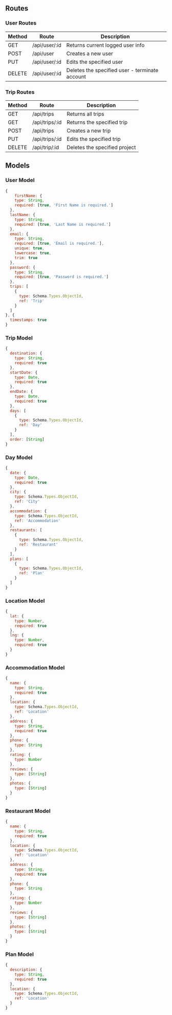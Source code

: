 ## Routes

### User Routes

| Method | Route         | Description                                    |
| ------ | ------------- | ---------------------------------------------- |
| GET    | /api/user/:id | Returns current logged user info               |
| POST   | /api/user     | Creates a new user                             |
| PUT    | /api/user/:id | Edits the specified user                       |
| DELETE | /api/user/:id | Deletes the specified user - terminate account |

### Trip Routes

| Method | Route          | Description                   |
| ------ | -------------- | ----------------------------- |
| GET    | /api/trips     | Returns all trips             |
| GET    | /api/trips/:id | Returns the specified trip    |
| POST   | /api/trips     | Creates a new trip            |
| PUT    | /api/trips/:id | Edits the specified trip      |
| DELETE | /api/trip/:id  | Deletes the specified project |

## Models

### User Model

```js
{
    firstName: {
    type: String,
    required: [true, 'First Name is required.']
  },
  lastName: {
    type: String,
    required: [true, 'Last Name is required.']
  },
  email: {
    type: String,
    required: [true, 'Email is required.'],
    unique: true,
    lowercase: true,
    trim: true
  },
  password: {
    type: String,
    required: [true, 'Password is required.']
  },
  trips: [
    {
      type: Schema.Types.ObjectId,
      ref: 'Trip'
    }
  ]
}, {
  timestamps: true
}
```

### Trip Model

```js
{
  destination: {
    type: String,
    required: true
  },
  startDate: {
    type: Date,
    required: true
  },
  endDate: {
    type: Date,
    required: true
  },
  days: [
    {
      type: Schema.Types.ObjectId,
      ref: 'Day'
    }
  ],
  order: [String]
}
```

### Day Model

```js
{
  date: {
    type: Date,
    required: true
  },
  city: {
    type: Schema.Types.ObjectId,
    ref: 'City'
  },
  accommodation: {
    type: Schema.Types.ObjectId,
    ref: 'Accommodation'
  },
  restaurants: [
    {
      type: Schema.Types.ObjectId,
      ref: 'Restaurant'
    }
  ],
  plans: [
    {
      type: Schema.Types.ObjectId,
      ref: 'Plan'
    }
  ]
}
```

### Location Model

```js
{
  lat: {
    type: Number,
    required: true
  },
  lng: {
    type: Number,
    required: true
  }
}
```

### Accommodation Model

```js
{
  name: {
    type: String,
    required: true
  },
  location: {
    type: Schema.Types.ObjectId,
    ref: 'Location'
  },
  address: {
    type: String,
    required: true
  },
  phone: {
    type: String
  },
  rating: {
    type: Number
  },
  reviews: {
    type: [String]
  },
  photos: {
    type: [String]
  }
}
```

### Restaurant Model

```js
{
  name: {
    type: String,
    required: true
  },
  location: {
    type: Schema.Types.ObjectId,
    ref: 'Location'
  },
  address: {
    type: String,
    required: true
  },
  phone: {
    type: String
  },
  rating: {
    type: Number
  },
  reviews: {
    type: [String]
  },
  photos: {
    type: [String]
  }
}
```

### Plan Model

```js
{
  description: {
    type: String,
    required: true
  },
  location: {
    type: Schema.Types.ObjectId,
    ref: 'Location'
  }
}
```
